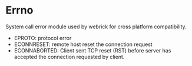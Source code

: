 # Errno

System call error module used by webrick for cross platform compatibility.

* EPROTO: protocol error
* ECONNRESET: remote host reset the connection request
* ECONNABORTED: Client sent TCP reset (RST) before server has accepted the connection
    requested by client.
